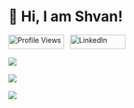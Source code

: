 <h1>👋 Hi, I am Shvan!</h1>
<p>
  <img src="https://komarev.com/ghpvc/?username=Sh89hkm&color=blue" alt="Profile Views" width="110" height="28"/> &nbsp;
  <a href="https://www.linkedin.com/in/sh89hkm" target="_blank">
    <img src="https://img.shields.io/badge/LinkedIn-0A66C2?style=flat&logo=linkedin&logoColor=white" alt="LinkedIn" width="110" height="28">
  </a>
</p>

![](https://github-readme-stats.vercel.app/api/top-langs/?username=Sh89hkm&theme=shadow_blue&hide_border=false&layout=compact&hide_progress=true) <br/> <br/>
![](https://github-readme-stats.vercel.app/api?username=Sh89hkm&show_icons=true&theme=shadow_blue) <br/> <br/>
![](https://github-readme-streak-stats.herokuapp.com/?user=Sh89hkm&theme=shadow_blue&hide_border=false)
